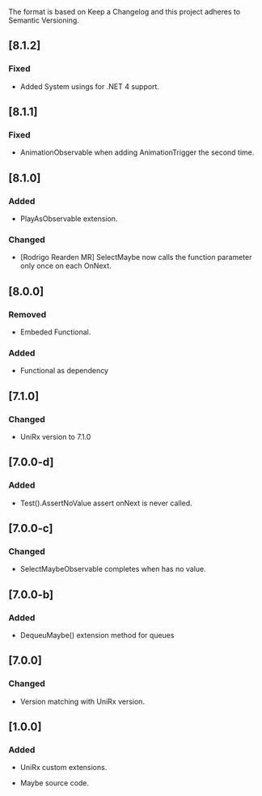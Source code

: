 The format is based on Keep a Changelog and this project adheres to Semantic Versioning.

## [8.1.2]
### Fixed

-  Added System usings for .NET 4 support.

## [8.1.1]
### Fixed

-  AnimationObservable when adding AnimationTrigger the second time.

## [8.1.0]
### Added

-  PlayAsObservable extension.

### Changed

- [Rodrigo Rearden MR] SelectMaybe now calls the function parameter only once on each OnNext.

## [8.0.0]
### Removed

-  Embeded Functional.

### Added 

- Functional as dependency

## [7.1.0]
### Changed

-  UniRx version to 7.1.0

## [7.0.0-d]
### Added

-  Test().AssertNoValue assert onNext is never called.

## [7.0.0-c]
### Changed

-  SelectMaybeObservable completes when has no value.

## [7.0.0-b]
### Added

-  DequeuMaybe()  extension method for queues

## [7.0.0]

### Changed

- Version matching with UniRx version.

## [1.0.0]

### Added

- UniRx custom extensions.

- Maybe source code.
